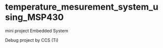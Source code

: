 # temperature_mesurement_system_using_MSP430

mini project Embedded System

Debug project by CCS (Ti)

